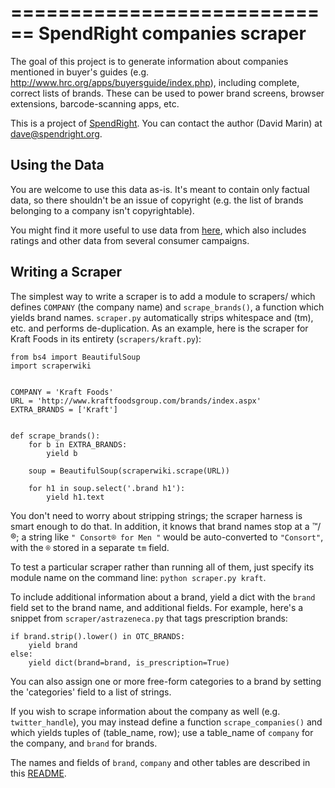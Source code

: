 <!-- -*- coding: utf-8 -*- -->
============================
SpendRight companies scraper
============================

The goal of this project is to generate information about companies mentioned
in buyer's guides (e.g. http://www.hrc.org/apps/buyersguide/index.php),
including complete, correct lists of brands. These can be used to power
brand screens, browser extensions, barcode-scanning apps, etc.

This is a project of [SpendRight](http://spendright.org). You can contact
the author (David Marin) at dave@spendright.org.

Using the Data
--------------

You are welcome to use this data as-is. It's meant to contain only factual
data, so there shouldn't be an issue of copyright (e.g. the list of brands
belonging to a company isn't copyrightable).

You might find it more useful to use data from
[here](https://morph.io/spendright-scrapers/everything), which also includes
ratings and other data from several consumer campaigns.

Writing a Scraper
-----------------

The simplest way to write a scraper is to add a module to scrapers/ which
defines `COMPANY` (the company name) and `scrape_brands()`, a function which
yields brand names. `scraper.py` automatically strips whitespace and (tm), etc.
and performs de-duplication. As an example, here is the scraper for
Kraft Foods in its entirety (`scrapers/kraft.py`):


    from bs4 import BeautifulSoup
    import scraperwiki


    COMPANY = 'Kraft Foods'
    URL = 'http://www.kraftfoodsgroup.com/brands/index.aspx'
    EXTRA_BRANDS = ['Kraft']


    def scrape_brands():
        for b in EXTRA_BRANDS:
            yield b

        soup = BeautifulSoup(scraperwiki.scrape(URL))

        for h1 in soup.select('.brand h1'):
            yield h1.text

You don't need to worry about stripping strings; the scraper harness is
smart enough to do that. In addition, it knows that brand names stop at
a ™/®; a string like `" Consort® for Men "` would be auto-converted to
`"Consort"`, with the `®` stored in a separate `tm` field.

To test a particular scraper rather than running all of them, just specify
its module name on the command line: `python scraper.py kraft`.

To include additional information about a brand, yield a dict with the
`brand` field set to the brand name, and additional fields. For example,
here's a snippet from `scraper/astrazeneca.py` that tags prescription brands:

    if brand.strip().lower() in OTC_BRANDS:
        yield brand
    else:
        yield dict(brand=brand, is_prescription=True)

You can also assign one or more free-form categories to a brand by setting
the 'categories' field to a list of strings.

If you wish to scrape information about the company as well (e.g.
`twitter_handle`), you may instead define a function `scrape_companies()`
and which yields tuples of (table_name, row); use a table_name of `company`
for the company, and `brand` for brands.

The names and fields of `brand`, `company` and other tables are described in this [README](https://github.com/spendright-scrapers/everything/blob/master/README.md).

